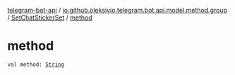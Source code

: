 [telegram-bot-api](../../index.md) / [io.github.oleksivio.telegram.bot.api.model.method.group](../index.md) / [SetChatStickerSet](index.md) / [method](./method.md)

# method

`val method: `[`String`](https://kotlinlang.org/api/latest/jvm/stdlib/kotlin/-string/index.html)